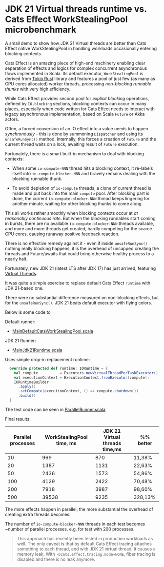 # JDK 21 Virtual threads runtime vs. Cats Effect WorkStealingPool microbenchmark

A small demo to show how JDK 21 Virtual threads are better than Cats Effect native WorkStealingPool in 
handling workloads occasionally entering blocking contexts.

Cats Effect is an amazing piece of high-end machinery enabling clear separation of effects and logics for
complex concurrent asynchronous flows implemented in Scala. Its default executor, `WorkStealingPool` is derived from 
[Tokio Rust](https://tokio.rs/) library and features a pool of just few (as many as CPU cores allocated) worker threads, 
processing _non-blocking runnable thunks_ with very high efficiency. 

While Cats Effect provides second pool for _explicit blocking_ operations, defined by `IO.blocking` sections,
blocking contexts can occur in many places, especially when code written for Cats Effect needs to interact with
legacy asynchronous implementation, based on Scala `Future` or Akka actors. 

Often, a forced conversion of an IO effect into a value needs to happen _synchronously_ - this is done 
by summoning `Dispatcher` and using its `unsafeRunSync()` method. Internally, this forces a creation of `Future` and the current thread waits on a lock, awaiting result of
`Future` execution. 

Fortunately, there is a smart built-in mechanism to deal with blocking contexts:

- When some `io-compute-NNN` thread hits a blocking context, it re-labels itself into `io-compute-blocker-NNN` and
bravely remains dealing with the blocking runnable thunk. 

- To avoid depletion of `io-compute` threads, a clone of current thread is made and put back into 
the main `compute` pool. After blocking part is done, the current `io-compute-blocker-NNN` thread keeps lingering
for another minute, waiting for other blocking thunks to come along.

This all works rather smoothly when blocking contexts occur at _at reasonably continuous rate_.
But when the blocking runnables start coming in bursts, there are no available `io-compute-blocker-NNN` threads
available, and more and more threads get created, hardly competing for the scarce CPU cores, causing runaway
positive feedback reaction.

There is no effective remedy against it - even if inside `unsafeRunSync()` nothing really blocking happens, 
it is the overhead of uncapped creating the threads and Future/awaits that could bring otherwise healthy process to a nearly halt.

Fortunately, new JDK 21 (latest LTS after JDK 17) has just arrived, featuring [Virtual Threads](https://docs.oracle.com/en/java/javase/21/core/virtual-threads.html).

It was quite a simple exercise to replace default Cats Effect `runtime` with JDK 21-based one.

There were no substantial difference measured on non-blocking effects, but for the `unsafeRunSync()`, 
JDK 21 beats default executor with flying colors.

Below is some code to 

Default runner:
- [MainDefaultCatsWorkStealingPool.scala](src%2Fmain%2Fscala%2FMainDefaultCatsWorkStealingPool.scala)

JDK 21 Runner:
- [MainJdk21Runtime.scala](src%2Fmain%2Fscala%2FMainJdk21Runtime.scala)

Uses simple drop-in replacement runtime:
```scala
  override protected def runtime: IORuntime = {
    val compute          = Executors.newVirtualThreadPerTaskExecutor()
    val executionContext = ExecutionContext.fromExecutor(compute);
    IORuntimeBuilder
      .apply()
      .setCompute(executionContext, () => compute.shutdown())
      .build()
  }
```

The test code can be seen in [ParallelRunner.scala](src%2Fmain%2Fscala%2FParallelRunner.scala)

Final results:

| Parallel processes         | WorkStealingPool time, ms | JDK 21 Virtual threads time,ms | %% better |
|----------------------------|--------------------------|--------------------------|----|
|10|969|870|11,38%|
|20|1387|1131|22,63%|
|50|2436|1573|54,86%|
|100|4129|2422|70,48%|
|200|7918|3987|98,60%|
|500|39538|9235|328,13%|

The more effects happen in parallel, the more substantial the overhead of creating extra threads becomes.

The number of `io-compute-blocker-NNN` threads in each test becomes ~number of parallel processes, 
e.g. for test with 200 processes.

> This approach has recently been tested in production workloads as well. The only caveat is that by default Cats Effect
tracing attaches something to each thread, and with JDK 21 virtual thread, it causes a memory leak.
With `-Dcats.effect.tracing.mode=NONE`, fiber tracing is disabled and there is no leak anymore.
